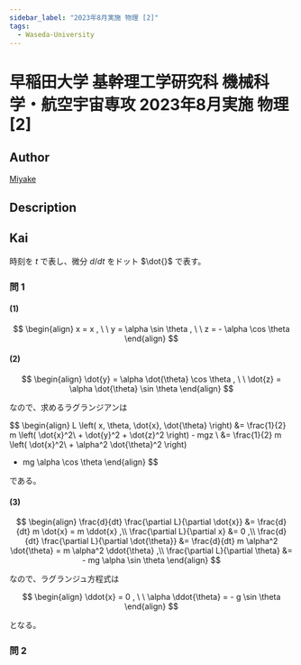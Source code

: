 ```yaml
---
sidebar_label: "2023年8月実施 物理 [2]"
tags:
  - Waseda-University
---
```

# 早稲田大学 基幹理工学研究科 機械科学・航空宇宙専攻 2023年8月実施 物理 \[2\]

## **Author**
[Miyake](https://miyake.github.io/exams/index.html)

## **Description**

## **Kai**
時刻を $t$ で表し、微分 $d/dt$ をドット $\dot{}$ で表す。

### 問 1
#### (1)

$$
  \begin{align}
  x = x
  , \ \ 
  y = \alpha \sin \theta
  , \ \ 
  z = - \alpha \cos \theta
  \end{align}
$$

#### (2)

$$
  \begin{align}
  \dot{y} = \alpha \dot{\theta} \cos \theta
  , \ \ 
  \dot{z} = \alpha \dot{\theta} \sin \theta
  \end{align}
$$

なので、求めるラグランジアンは

$$
  \begin{align}
  L \left( x, \theta, \dot{x}, \dot{\theta} \right)
  &= \frac{1}{2} m \left( \dot{x}^2\ + \dot{y}^2 + \dot{z}^2 \right) - mgz
  \\
  &= \frac{1}{2} m \left( \dot{x}^2\ + \alpha^2 \dot{\theta}^2 \right)
  + mg \alpha \cos \theta
  \end{align}
$$

である。

#### (3)

$$
  \begin{align}
  \frac{d}{dt} \frac{\partial L}{\partial \dot{x}}
  &= \frac{d}{dt} m \dot{x}
  = m \ddot{x}
  ,\\
  \frac{\partial L}{\partial x}
  &= 0
  ,\\
  \frac{d}{dt} \frac{\partial L}{\partial \dot{\theta}}
  &= \frac{d}{dt} m \alpha^2 \dot{\theta}
  = m \alpha^2 \ddot{\theta}
  ,\\
  \frac{\partial L}{\partial \theta}
  &= - mg \alpha \sin \theta
  \end{align}
$$

なので、ラグランジュ方程式は

$$
  \begin{align}
  \ddot{x} = 0
  , \ \ 
  \alpha \ddot{\theta} = - g \sin \theta
  \end{align}
$$

となる。

### 問 2